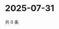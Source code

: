 # 2025-07-31

共 0 条

<!-- BEGIN ZHIHUVIDEO -->
<!-- 最后更新时间 Thu Jul 31 2025 07:12:26 GMT+0800 (China Standard Time) -->

<!-- END ZHIHUVIDEO -->

